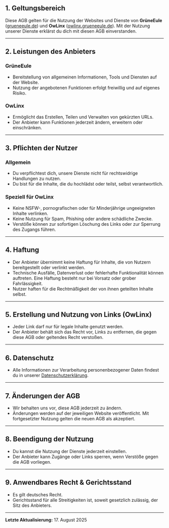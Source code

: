 ## 1. Geltungsbereich
Diese AGB gelten für die Nutzung der Websites und Dienste von **GrüneEule** ([grueneeule.de](https://grueneeule.de)) und **OwLinx** ([owlinx.grueneeule.de](https://owlinx.grueneeule.de)). Mit der Nutzung unserer Dienste erklärst du dich mit diesen AGB einverstanden.

---

## 2. Leistungen des Anbieters

### GrüneEule
- Bereitstellung von allgemeinen Informationen, Tools und Diensten auf der Website.
- Nutzung der angebotenen Funktionen erfolgt freiwillig und auf eigenes Risiko.

### OwLinx
- Ermöglicht das Erstellen, Teilen und Verwalten von gekürzten URLs.
- Der Anbieter kann Funktionen jederzeit ändern, erweitern oder einschränken.

---

## 3. Pflichten der Nutzer

### Allgemein
- Du verpflichtest dich, unsere Dienste nicht für rechtswidrige Handlungen zu nutzen.
- Du bist für die Inhalte, die du hochlädst oder teilst, selbst verantwortlich.

### Speziell für OwLinx
- Keine NSFW-, pornografischen oder für Minderjährige ungeeigneten Inhalte verlinken.
- Keine Nutzung für Spam, Phishing oder andere schädliche Zwecke.
- Verstöße können zur sofortigen Löschung des Links oder zur Sperrung des Zugangs führen.

---

## 4. Haftung
- Der Anbieter übernimmt keine Haftung für Inhalte, die von Nutzern bereitgestellt oder verlinkt werden.
- Technische Ausfälle, Datenverlust oder fehlerhafte Funktionalität können auftreten. Eine Haftung besteht nur bei Vorsatz oder grober Fahrlässigkeit.
- Nutzer haften für die Rechtmäßigkeit der von ihnen geteilten Inhalte selbst.

---

## 5. Erstellung und Nutzung von Links (OwLinx)
- Jeder Link darf nur für legale Inhalte genutzt werden.
- Der Anbieter behält sich das Recht vor, Links zu entfernen, die gegen diese AGB oder geltendes Recht verstoßen.

---

## 6. Datenschutz
- Alle Informationen zur Verarbeitung personenbezogener Daten findest du in unserer [Datenschutzerklärung](https://grueneeule.de/legal/privacy-policy).

---

## 7. Änderungen der AGB
- Wir behalten uns vor, diese AGB jederzeit zu ändern.
- Änderungen werden auf der jeweiligen Website veröffentlicht. Mit fortgesetzter Nutzung gelten die neuen AGB als akzeptiert.

---

## 8. Beendigung der Nutzung
- Du kannst die Nutzung der Dienste jederzeit einstellen.
- Der Anbieter kann Zugänge oder Links sperren, wenn Verstöße gegen die AGB vorliegen.

---

## 9. Anwendbares Recht & Gerichtsstand
- Es gilt deutsches Recht.
- Gerichtsstand für alle Streitigkeiten ist, soweit gesetzlich zulässig, der Sitz des Anbieters.

---

**Letzte Aktualisierung:** 17. August 2025
